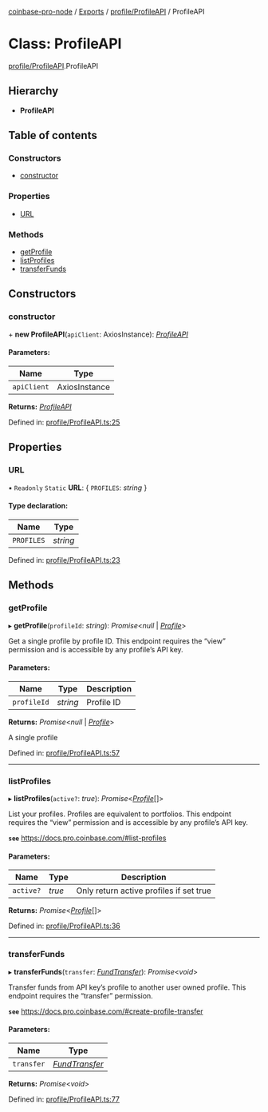 [coinbase-pro-node](../README.md) / [Exports](../modules.md) / [profile/ProfileAPI](../modules/profile_profileapi.md) / ProfileAPI

# Class: ProfileAPI

[profile/ProfileAPI](../modules/profile_profileapi.md).ProfileAPI

## Hierarchy

* **ProfileAPI**

## Table of contents

### Constructors

- [constructor](profile_profileapi.profileapi.md#constructor)

### Properties

- [URL](profile_profileapi.profileapi.md#url)

### Methods

- [getProfile](profile_profileapi.profileapi.md#getprofile)
- [listProfiles](profile_profileapi.profileapi.md#listprofiles)
- [transferFunds](profile_profileapi.profileapi.md#transferfunds)

## Constructors

### constructor

\+ **new ProfileAPI**(`apiClient`: AxiosInstance): [*ProfileAPI*](profile_profileapi.profileapi.md)

#### Parameters:

Name | Type |
------ | ------ |
`apiClient` | AxiosInstance |

**Returns:** [*ProfileAPI*](profile_profileapi.profileapi.md)

Defined in: [profile/ProfileAPI.ts:25](https://github.com/bennycode/coinbase-pro-node/blob/004782e/src/profile/ProfileAPI.ts#L25)

## Properties

### URL

▪ `Readonly` `Static` **URL**: { `PROFILES`: *string*  }

#### Type declaration:

Name | Type |
------ | ------ |
`PROFILES` | *string* |

Defined in: [profile/ProfileAPI.ts:23](https://github.com/bennycode/coinbase-pro-node/blob/004782e/src/profile/ProfileAPI.ts#L23)

## Methods

### getProfile

▸ **getProfile**(`profileId`: *string*): *Promise*<*null* \| [*Profile*](../interfaces/profile_profileapi.profile.md)\>

Get a single profile by profile ID.
This endpoint requires the “view” permission and is accessible by any profile’s API key.

#### Parameters:

Name | Type | Description |
------ | ------ | ------ |
`profileId` | *string* | Profile ID   |

**Returns:** *Promise*<*null* \| [*Profile*](../interfaces/profile_profileapi.profile.md)\>

A single profile

Defined in: [profile/ProfileAPI.ts:57](https://github.com/bennycode/coinbase-pro-node/blob/004782e/src/profile/ProfileAPI.ts#L57)

___

### listProfiles

▸ **listProfiles**(`active?`: *true*): *Promise*<[*Profile*](../interfaces/profile_profileapi.profile.md)[]\>

List your profiles. Profiles are equivalent to portfolios.
This endpoint requires the “view” permission and is accessible by any profile’s API key.

**`see`** https://docs.pro.coinbase.com/#list-profiles

#### Parameters:

Name | Type | Description |
------ | ------ | ------ |
`active?` | *true* | Only return active profiles if set true   |

**Returns:** *Promise*<[*Profile*](../interfaces/profile_profileapi.profile.md)[]\>

Defined in: [profile/ProfileAPI.ts:36](https://github.com/bennycode/coinbase-pro-node/blob/004782e/src/profile/ProfileAPI.ts#L36)

___

### transferFunds

▸ **transferFunds**(`transfer`: [*FundTransfer*](../interfaces/profile_profileapi.fundtransfer.md)): *Promise*<*void*\>

Transfer funds from API key’s profile to another user owned profile.
This endpoint requires the “transfer” permission.

**`see`** https://docs.pro.coinbase.com/#create-profile-transfer

#### Parameters:

Name | Type |
------ | ------ |
`transfer` | [*FundTransfer*](../interfaces/profile_profileapi.fundtransfer.md) |

**Returns:** *Promise*<*void*\>

Defined in: [profile/ProfileAPI.ts:77](https://github.com/bennycode/coinbase-pro-node/blob/004782e/src/profile/ProfileAPI.ts#L77)
